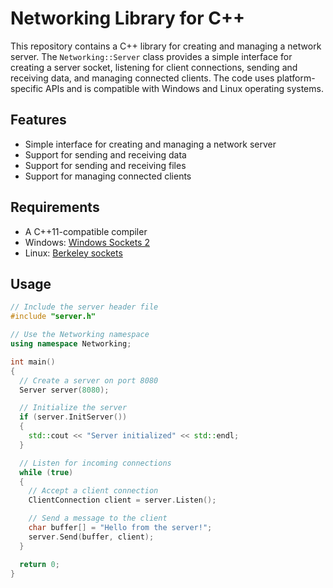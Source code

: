 # Networking Library for C++

This repository contains a C++ library for creating and managing a network server. The `Networking::Server` class provides a simple interface for creating a server socket, listening for client connections, sending and receiving data, and managing connected clients. The code uses platform-specific APIs and is compatible with Windows and Linux operating systems.

## Features
- Simple interface for creating and managing a network server
- Support for sending and receiving data
- Support for sending and receiving files
- Support for managing connected clients

## Requirements
- A C++11-compatible compiler
- Windows: [Windows Sockets 2](https://en.wikipedia.org/wiki/Windows_Sockets)
- Linux: [Berkeley sockets](https://en.wikipedia.org/wiki/Berkeley_sockets)

## Usage

```cpp
// Include the server header file
#include "server.h"

// Use the Networking namespace
using namespace Networking;

int main()
{
  // Create a server on port 8080
  Server server(8080);

  // Initialize the server
  if (server.InitServer())
  {
    std::cout << "Server initialized" << std::endl;
  }

  // Listen for incoming connections
  while (true)
  {
    // Accept a client connection
    ClientConnection client = server.Listen();

    // Send a message to the client
    char buffer[] = "Hello from the server!";
    server.Send(buffer, client);
  }

  return 0;
}

